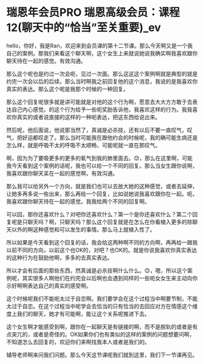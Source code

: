 # 瑞恩年会员PRO 瑞恩高级会员：课程12(聊天中的“恰当”至关重要)_ev

hello，你好，我是Ran，欢迎来到会员课的第十二节课。那么今天啊又是一个我自己的案例。那我们来看这个聊天啊，这个女生上来就说她说我确实啊我喜欢跟你聊天待在一起的感觉。有效沟通。

那么这个呢也是约过一次会呃，见过一次面。那么这这这个案例啊就是典型的就是约完一次会以后的后续。那么当时啊我之前回复他的这个消息，我说的是我喜欢你真实的表达。那么这个呢是我那个时候的一种回复。

那么这个回复呢很多就是讲可能就是对他的这个行为啊，愿意去大大方方敢于去表达自己内心感觉。的这个行为给予一些呃奖励告诉他，我喜欢这样的行为。我我喜欢你真实的或者说直接的这样的一种呃表达，把这东西给说出来。

然后呢，他后面说，他说那当然了，真诚是必杀技，还有以后不要一直叹气，叹气，把好运都叹走了。那么当时可能我在跟他约会的时候呢，我的确可能生病还是怎么样，就是呼吸不太的呼吸不太顺畅，可能呢就一直在那叹气。

啊，因为为了要吸更多的更多的氧气到我的肺里面去。😊，那么在这里啊，可能我今天看到这个案例的话呢，我也可以给一个不同的回复。那么当女生跟你说啊，我喜欢跟你聊天呆在一起的感觉啊，有效沟通。

那么我可以给另外一个方向，就是我们也可以去放大她的这种感觉，或者去延伸，让她多再多说一些出来，那么再给一个回复，比如说她说我喜欢跟你在一起。呃，我喜欢跟你聊天待在一起的感觉。我我给两个不同的回复啊。

可以回，那你还喜欢什么？对吧你还喜欢什么？第一个是你还喜欢什么？第二个回复呢是只聊天吗？啊，只聊天吗？那么这个回复就是在怎么在你看植入更多的除聊天以外的啊这种感觉和可以发生的事情。那么马上就植入性了。

所以如果是今天看到这个回复的话，我会给这两种啊不同的方向啊，再再给一跟我以前不同的方向，以前这个也OK的，对吧？也OK的。就是你说我喜欢你真实表达的这种行为在鼓励他啊，多多的去真实表达。

所以才会有后面的那些东西，然真诚是必杀技啊什么什么。😊，嗯，所以这个案例呢，其实很多人啊他们在约完会以后啊也会遇到同样的一些呃女女生来主动向你示好啊啊表达自己的真实的感受啊。

这个时候呢我们不能呃太过于自恋啊。我们要学会在这个过程当中啊要节制，不能太过于自恋。在这个过程当中呢学会去恰当的只有恰当的去回应对方在情感这个维度上我们的聊天，她才有可能啊，能让这个关系呢推进下去。

这个女生啊才能感受到啊，跟你在一起聊天是有链接的啊，而不是脱轨的或者是有点突兀的，或者是奇怪的。OK如果你们也有类似的这样的案例的问题想要问啊，不知道怎么去回复的，欢迎你们来啊找我本人或者是我们的。

辅导老师啊来问我们问题。那么今天这节课呢我们就到这里，我们下一节课再见。